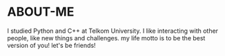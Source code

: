 # ABOUT-ME
I studied Python and C++ at Telkom University. I like interacting with other people, like new things and challenges. my life motto is to be the best version of you! let's be friends!
